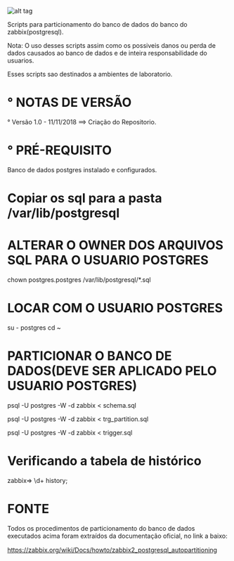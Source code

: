 ![alt tag](https://wiki.postgresql.org/images/3/30/PostgreSQL_logo.3colors.120x120.png)

Scripts para particionamento do banco de dados do banco do zabbix(postgresql).

Nota: 
   O uso desses scripts assim como os possiveis danos ou perda de dados causados ao banco de dados e de inteira responsabilidade do usuarios.
   
   Esses scripts sao destinados a ambientes de laboratorio.

# ° NOTAS DE VERSÃO

°  Versão 1.0 - 11/11/2018 ==> Criação do Repositorio.

# ° PRÉ-REQUISITO

Banco de dados postgres instalado e configurados.

# Copiar os sql para a pasta /var/lib/postgresql

# ALTERAR O OWNER DOS ARQUIVOS SQL PARA O USUARIO POSTGRES

  chown postgres.postgres /var/lib/postgresql/*.sql
                                                
# LOCAR COM O USUARIO POSTGRES
  su - postgres
  cd ~  

# PARTICIONAR O BANCO DE DADOS(DEVE SER APLICADO PELO USUARIO POSTGRES)
  psql -U postgres -W -d zabbix < schema.sql
    
  psql -U postgres -W -d zabbix < trg_partition.sql
     
  psql -U postgres -W -d zabbix < trigger.sql

# Verificando a tabela de histórico
  zabbix=> \d+ history;

# FONTE
Todos os procedimentos de particionamento do banco de dados executados acima foram extraídos da documentação oficial, no link a baixo:

https://zabbix.org/wiki/Docs/howto/zabbix2_postgresql_autopartitioning

